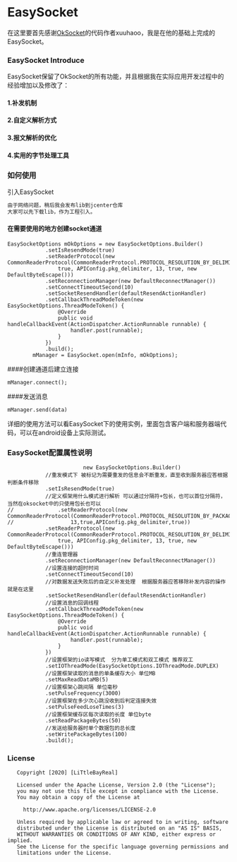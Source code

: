 # EasySocket
在这里要首先感谢[OkSocket](https://github.com/xuuhaoo/OkSocket)的代码作者xuuhaoo，我是在他的基础上完成的EasySocket。

### EasySocket Introduce
EasySocket保留了OkSocket的所有功能，并且根据我在实际应用开发过程中的经验增加以及修改了：</br>
  #### 1.补发机制</br>
  #### 2.自定义解析方式</br>
  #### 3.报文解析的优化</br>
  #### 4.实用的字节处理工具</br>
  
### 如何使用

引入EasySocket

```groovy
由于网络问题，稍后我会发布lib到jcenter仓库
大家可以先下载lib，作为工程引入。
```


#### 在需要使用的地方创建socket通道
```
EasySocketOptions mOkOptions = new EasySocketOptions.Builder()
			.setIsResendMode(true)
			.setReaderProtocol(new CommonReaderProtocol(CommonReaderProtocol.PROTOCOL_RESOLUTION_BY_DELIMITER,
				true, APIConfig.pkg_delimiter, 13, true, new DefaultByteEscape()))
			.setReconnectionManager(new DefaultReconnectManager())
			.setConnectTimeoutSecond(10)
			.setSocketResendHandler(defaultResendActionHandler)
			.setCallbackThreadModeToken(new EasySocketOptions.ThreadModeToken() {
				@Override
				public void handleCallbackEvent(ActionDispatcher.ActionRunnable runnable) {
					handler.post(runnable);
				}
			})
			.build();
		mManager = EasySocket.open(mInfo, mOkOptions);
 ```
####创建通道后建立连接
```
mManager.connect();
```
####发送消息
```
mManager.send(data)
```

详细的使用方法可以看EasySocket下的使用实例，里面包含客户端和服务器端代码，可以在android设备上实际测试。

### EasySocket配置属性说明
```
                        new EasySocketOptions.Builder()
			//重发模式下 被标记为需要重发的信息会不断重发，直至收到服务器应答根据判断条件移除
			.setIsResendMode(true)
			//定义框架用什么模式进行解析 可以通过分隔符+包长，也可以首位分隔符，当然在oksocket中的只使用包长也可以
//			    .setReaderProtocol(new CommonReaderProtocol(CommonReaderProtocol.PROTOCOL_RESOLUTION_BY_PACKAGE_LENGTH,
//					13,true,APIConfig.pkg_delimiter,true))
			.setReaderProtocol(new CommonReaderProtocol(CommonReaderProtocol.PROTOCOL_RESOLUTION_BY_DELIMITER,
				true, APIConfig.pkg_delimiter, 13, true, new DefaultByteEscape()))
			//重连管理器
			.setReconnectionManager(new DefaultReconnectManager())
			//设置连接的超时时间
			.setConnectTimeoutSecond(10)
			//对数据发送失败后的自定义补发处理  根据服务器应答移除补发内容的操作就是在这里
			.setSocketResendHandler(defaultResendActionHandler)
			//设置消息的回调线程
			.setCallbackThreadModeToken(new EasySocketOptions.ThreadModeToken() {
				@Override
				public void handleCallbackEvent(ActionDispatcher.ActionRunnable runnable) {
					handler.post(runnable);
				}
			})
			//设置框架的io读写模式  分为单工模式和双工模式 推荐双工
			.setIOThreadMode(EasySocketOptions.IOThreadMode.DUPLEX)
			//设置框架读取的消息的单条缓存大小 单位MB
			.setMaxReadDataMB(5)
			//设置框架心跳间隔 单位毫秒
			.setPulseFrequency(3000)
			//设置框架在多少次心跳没收到后判定连接失效
			.setPulseFeedLoseTimes(3)
		    //设置框架缓存区每次读取的长度 单位byte
			.setReadPackageBytes(50)
			//发送给服务器时单个数据包的总长度
			.setWritePackageBytes(100)
			.build();
 ```

### License

```
   Copyright [2020] [LiTtleBayReal]

   Licensed under the Apache License, Version 2.0 (the "License");
   you may not use this file except in compliance with the License.
   You may obtain a copy of the License at

     http://www.apache.org/licenses/LICENSE-2.0

   Unless required by applicable law or agreed to in writing, software
   distributed under the License is distributed on an "AS IS" BASIS,
   WITHOUT WARRANTIES OR CONDITIONS OF ANY KIND, either express or implied.
   See the License for the specific language governing permissions and
   limitations under the License.
```


